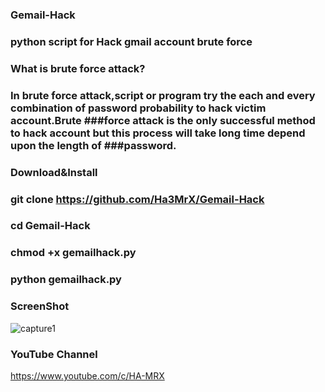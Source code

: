 ### Gemail-Hack

### python script for Hack gmail account brute force 

###  What is brute force attack?
### In brute force attack,script or program try the each and every combination of password probability to hack victim account.Brute ###force attack is the only successful method to hack account but this process will take long time depend upon the length of  ###password.
### Download&Install

### git clone https://github.com/Ha3MrX/Gemail-Hack
    
### cd Gemail-Hack

### chmod +x gemailhack.py

### python gemailhack.py

### ScreenShot

![capture1](https://user-images.githubusercontent.com/33704360/38995760-7b25ec4c-439e-11e8-9430-c33bd9b1f5b4.PNG)

### YouTube Channel

https://www.youtube.com/c/HA-MRX
